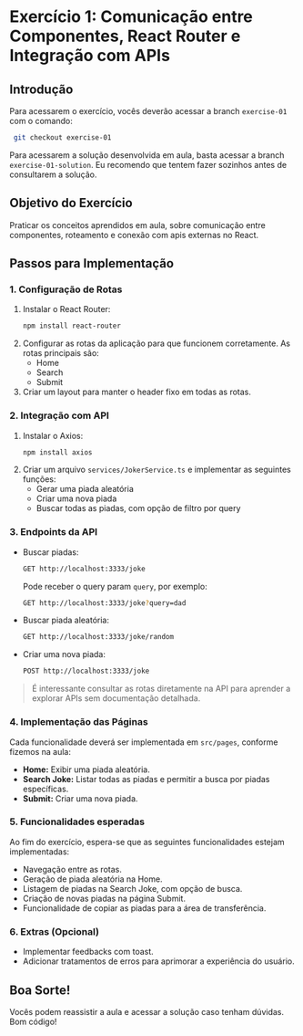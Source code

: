 # Exercício 1: Comunicação entre Componentes, React Router e Integração com APIs

## Introdução

Para acessarem o exercício, vocês deverão acessar a branch `exercise-01` com o comando:

```sh
 git checkout exercise-01
```

Para acessarem a solução desenvolvida em aula, basta acessar a branch `exercise-01-solution`. Eu recomendo que tentem fazer sozinhos antes de consultarem a solução.

## Objetivo do Exercício

Praticar os conceitos aprendidos em aula, sobre comunicação entre componentes, roteamento e conexão com apis externas no React.

## Passos para Implementação

### 1. Configuração de Rotas

1. Instalar o React Router:
   ```sh
   npm install react-router
   ```
2. Configurar as rotas da aplicação para que funcionem corretamente. As rotas principais são:
   - Home
   - Search
   - Submit
3. Criar um layout para manter o header fixo em todas as rotas.

### 2. Integração com API

1. Instalar o Axios:
   ```sh
   npm install axios
   ```
2. Criar um arquivo `services/JokerService.ts` e implementar as seguintes funções:
   - Gerar uma piada aleatória
   - Criar uma nova piada
   - Buscar todas as piadas, com opção de filtro por query

### 3. Endpoints da API

- Buscar piadas:
  ```sh
  GET http://localhost:3333/joke
  ```
  Pode receber o query param `query`, por exemplo:
  ```sh
  GET http://localhost:3333/joke?query=dad
  ```
- Buscar piada aleatória:
  ```sh
  GET http://localhost:3333/joke/random
  ```
- Criar uma nova piada:
  ```sh
  POST http://localhost:3333/joke
  ```

> É interessante consultar as rotas diretamente na API para aprender a explorar APIs sem documentação detalhada.

### 4. Implementação das Páginas

Cada funcionalidade deverá ser implementada em `src/pages`, conforme fizemos na aula:

- **Home:** Exibir uma piada aleatória.
- **Search Joke:** Listar todas as piadas e permitir a busca por piadas específicas.
- **Submit:** Criar uma nova piada.

### 5. Funcionalidades esperadas

Ao fim do exercício, espera-se que as seguintes funcionalidades estejam implementadas:

- Navegação entre as rotas.
- Geração de piada aleatória na Home.
- Listagem de piadas na Search Joke, com opção de busca.
- Criação de novas piadas na página Submit.
- Funcionalidade de copiar as piadas para a área de transferência.

### 6. Extras (Opcional)

- Implementar feedbacks com toast.
- Adicionar tratamentos de erros para aprimorar a experiência do usuário.

## Boa Sorte!

Vocês podem reassistir a aula e acessar a solução caso tenham dúvidas. Bom código!
